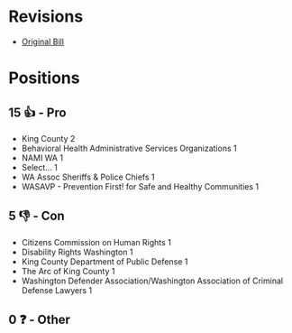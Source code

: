 # Revisions
* [Original Bill](1/)

# Positions
## 15 👍 - Pro
* King County 2
* Behavioral Health Administrative Services Organizations 1
* NAMI WA 1
* Select... 1
* WA Assoc Sheriffs & Police Chiefs 1
* WASAVP - Prevention First! for Safe and Healthy Communities 1

## 5 👎 - Con
* Citizens Commission on Human Rights 1
* Disability Rights Washington 1
* King County Department of Public Defense 1
* The Arc of King County 1
* Washington Defender Association/Washington Association of Criminal Defense Lawyers 1

## 0 ❓ - Other

